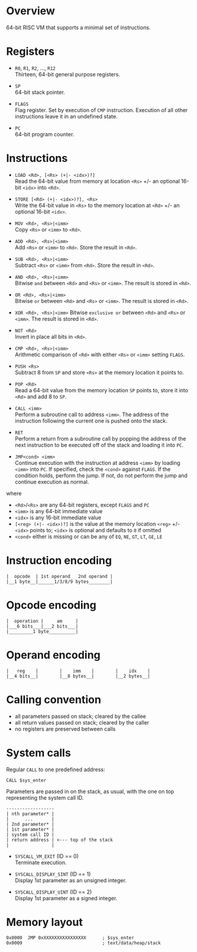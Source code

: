# Overview

64-bit RISC VM that supports a minimal set of instructions.


# Registers

- `R0`, `R1`, `R2`, ..., `R12`  
Thirteen, 64-bit general purpose registers.

- `SP`  
64-bit stack pointer.

- `FLAGS`  
Flag register. Set by execution of `CMP` instruction. Execution of all other instructions leave it in an undefined state.

- `PC`  
64-bit program counter.


# Instructions

- `LOAD <Rd>, [<Rs> (+|- <idx>)?]`  
Read the 64-bit value from memory at location `<Rs>` +/- an optional 16-bit `<idx>` into `<Rd>`.

- `STORE [<Rd> (+|- <idx>)?], <Rs>`  
Write the 64-bit value in `<Rs>` to the memory location at `<Rd>` +/- an optional 16-bit `<idx>`.

- `MOV <Rd>, <Rs>|<imm>`  
Copy `<Rs>` or `<imm>` to `<Rd>`.

- `ADD <Rd>, <Rs>|<imm>`  
Add `<Rs>` or `<imm>` to `<Rd>`. Store the result in `<Rd>`.

- `SUB <Rd>, <Rs>|<imm>`  
Subtract `<Rs>` or `<imm>` from `<Rd>`. Store the result in `<Rd>`.

- `AND <Rd>, <Rs>|<imm>`  
Bitwise `and` between `<Rd>` and `<Rs>` or `<imm>`. The result is stored in `<Rd>`.

- `OR <Rd>, <Rs>|<imm>`  
Bitwise `or` between `<Rd>` and `<Rs>` or `<imm>`. The result is stored in `<Rd>`.

- `XOR <Rd>, <Rs>|<imm>`
Bitwise `exclusive or` between `<Rd>` and `<Rs>` or `<imm>`. The result is stored in `<Rd>`.

- `NOT <Rd>`  
Invert in place all bits in `<Rd>`.

- `CMP <Rd>, <Rs>|<imm>`  
Arithmetic comparison of `<Rd>` with either `<Rs>` or `<imm>` setting `FLAGS`.

- `PUSH <Rs>`  
Subtract 8 from `SP` and store `<Rs>` at the memory location it points to.

- `POP <Rd>`  
Read a 64-bit value from the memory location `SP` points to, store it into `<Rd>` and add 8 to `SP`.

- `CALL <imm>`  
Perform a subroutine call to address `<imm>`. The address of the instruction following the current one is pushed onto the stack.

- `RET`  
Perform a return from a subroutine call by popping the address of the next instruction to be executed off of the stack and loading it into `PC`.

- `JMP<cond> <imm>`  
Continue execution with the instruction at address `<imm>` by loading `<imm>` into `PC`. If specified, check the `<cond>` against `FLAGS`. If the condition holds, perform the jump. If not, do not perform the jump and continue execution as normal.

where
- `<Rd>`/`<Rs>` are any 64-bit registers, except `FLAGS` and `PC`
- `<imm>` is any 64-bit immediate value
- `<idx>` is any 16-bit immediate value
- `[<reg> (+|- <idx>)?]` is the value at the memory location `<reg>` +/- `<idx>` points to; `<idx>` is optional and defaults to `0` if omitted
- `<cond>` either is missing or can be any of `EQ`, `NE`, `GT`, `LT`, `GE`, `LE`


# Instruction encoding

```
|  opcode  | 1st operand   2nd operand |
|__1 byte__|______1/3/8/9 bytes________|
```


# Opcode encoding

```
|  operation |     am     |
|___6 bits___|___2 bits___|
|_________1 byte__________|
```


# Operand encoding

```
|   reg    |        |    imm    |        |    idx    |
|__4 bits__|        |__8 bytes__|        |__2 bytes__|
```


# Calling convention

- all parameters passed on stack; cleared by the callee
- all return values passed on stack; cleared by the caller
- no registers are preserved between calls


# System calls

Regular `CALL` to one predefined address:  
```
CALL $sys_enter
```
Parameters are passed in on the stack, as usual, with the one on top representing the system call ID.

```
------------------
| nth parameter* |
|      ...       |
| 2nd parameter* |
| 1st parameter* |
| system call ID |
| return address | <--- top of the stack
|                |
```

- `SYSCALL_VM_EXIT` (ID == 0)  
Terminate execution.

- `SYSCALL_DISPLAY_SINT` (ID == 1)  
Display 1st parameter as an unsigned integer.

- `SYSCALL_DISPLAY_UINT` (ID == 2)  
Display 1st parameter as a signed integer.


# Memory layout

```
0x0000  JMP 0xXXXXXXXXXXXXXXXX      ; $sys_enter
0x0009                              ; text/data/heap/stack
```
